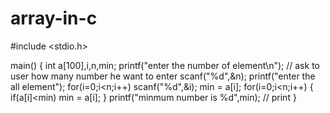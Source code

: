 # array-in-c


#include <stdio.h>

main()
{
    int a[100],i,n,min;
    printf("enter the number of element\n"); // ask to user how many number he want to enter
    scanf("%d",&n);
    printf("enter the all element"); 
    for(i=0;i<n;i++)
    scanf("%d",&i);
    min = a[i];
    for(i=0;i<n;i++)
   {
       if(a[i]<min)
    min = a[i];
}
printf("minmum number is %d",min); // print
}

